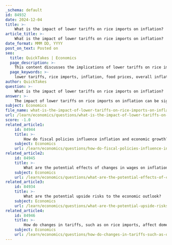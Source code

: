 ```yaml
---
_schema: default
id: 84932
date: 2024-12-04
title: >-
    What is the impact of lower tariffs on rice imports on inflation?
article_title: >-
    What is the impact of lower tariffs on rice imports on inflation?
date_format: MMM DD, YYYY
post_on_text: Posted on
seo:
  title: QuickTakes | Economics
  page_description: >-
    This content discusses the implications of lower tariffs on rice imports for inflation, focusing on how it can decrease rice prices and potentially lower overall inflation, while also considering other economic factors that may affect inflation rates.
  page_keywords: >-
    lower tariffs, rice imports, inflation, food prices, overall inflation, decrease in rice prices, domestic production, natural disasters, economic factors, supply chain disruptions, Economic Policy Institute, price levels
author: QuickTakes
question: >-
    What is the impact of lower tariffs on rice imports on inflation?
answer: >-
    The impact of lower tariffs on rice imports on inflation can be significant, particularly in the context of food prices, which are a major component of overall inflation metrics. According to the gathered information, the removal of quantitative restrictions and the reduction of tariffs on rice imports are expected to lead to a decrease in rice prices, which in turn can contribute to a reduction in overall inflation. Specifically, it has been estimated that the fall in total inflation due to lower rice prices could be around 1.2%.\n\nLower tariffs facilitate increased rice imports, which can help stabilize supply, especially when domestic production is affected by adverse conditions such as natural disasters (e.g., typhoons). For instance, rice imports are projected to reach 4.5 million metric tons (MMT) due to these lower tariffs, which can help mitigate the impact of reduced domestic production.\n\nHowever, it is important to note that while lower tariffs on rice can help reduce inflation, the overall effect on inflation may be limited. Some analyses suggest that the removal of tariffs may have a negligible impact on broader inflation trends, particularly if other factors, such as supply chain disruptions or rising costs in other sectors, are at play. For example, the Economic Policy Institute has indicated that tariff increases did not cause inflation and that their removal would have only a minimal and transitory impact on price levels.\n\nIn summary, while lower tariffs on rice imports can lead to a decrease in rice prices and contribute to lower inflation, the overall impact on inflation rates may be influenced by a variety of domestic and global economic factors.
subject: Economics
file_name: what-is-the-impact-of-lower-tariffs-on-rice-imports-on-inflation.md
url: /learn/economics/questions/what-is-the-impact-of-lower-tariffs-on-rice-imports-on-inflation
score: -1.0
related_article1:
    id: 84944
    title: >-
        How do fiscal policies influence inflation and economic growth?
    subject: Economics
    url: /learn/economics/questions/how-do-fiscal-policies-influence-inflation-and-economic-growth
related_article2:
    id: 84945
    title: >-
        What are the potential effects of changes in wages on inflation?
    subject: Economics
    url: /learn/economics/questions/what-are-the-potential-effects-of-changes-in-wages-on-inflation
related_article3:
    id: 84934
    title: >-
        What are the potential upside risks to the economic outlook?
    subject: Economics
    url: /learn/economics/questions/what-are-the-potential-upside-risks-to-the-economic-outlook
related_article4:
    id: 84946
    title: >-
        How do changes in tariffs, such as on rice imports, affect domestic inflation?
    subject: Economics
    url: /learn/economics/questions/how-do-changes-in-tariffs-such-as-on-rice-imports-affect-domestic-inflation
---
```


&nbsp;
